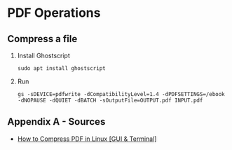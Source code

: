# PDF Operations

## Compress a file

1. Install Ghostscript 
   ```shell
   sudo apt install ghostscript
   ```
2. Run 
   ```shell
   gs -sDEVICE=pdfwrite -dCompatibilityLevel=1.4 -dPDFSETTINGS=/ebook -dNOPAUSE -dQUIET -dBATCH -sOutputFile=OUTPUT.pdf INPUT.pdf
   ```


## Appendix A - Sources
- [How to Compress PDF in Linux [GUI & Terminal]](https://itsfoss.com/compress-pdf-linux/)

